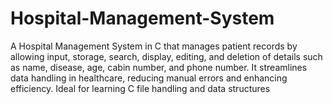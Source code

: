 # Hospital-Management-System
A Hospital Management System in C that manages patient records by allowing input, storage, search, display, editing, and deletion of details such as name, disease, age, cabin number, and phone number. It streamlines data handling in healthcare, reducing manual errors and enhancing efficiency. Ideal for learning C file handling and data structures
